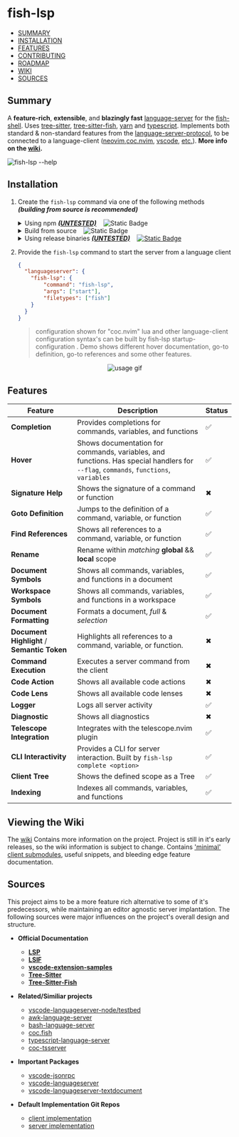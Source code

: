 # fish-lsp

- [SUMMARY](#summary)
- [INSTALLATION](#installation)
- [FEATURES](#features)
- [CONTRIBUTING](./docs/CONTRIBUTING.md)
- [ROADMAP](./docs/ROADMAP.md)
- [WIKI](#viewing-the-wiki)
- [SOURCES](#sources)

## Summary

A __feature-rich__, __extensible__, and __blazingly fast__ [language-server](https://github.com/microsoft/vscode-languageserver-node/tree/main/server/src/common) for the [fish-shell](https://fishshell.com/).
Uses [tree-sitter](https://tree-sitter.github.io/tree-sitter/), [tree-sitter-fish](https://github.com/ram02z/tree-sitter-fish), [yarn](https://yarnpkg.com/) and [typescript](https://www.typescriptlang.org/).
Implements both standard & non-standard features from the [language-server-protocol](https://microsoft.github.io/language-server-protocol/specifications/lsp/3.17/specification/#headerPart), to be connected to a language-client ([neovim](https://neovim.io/),[coc.nvim](https://github.com/neoclide/coc.nvim), [vscode](https://code.visualstudio.com/), [etc.](https://github.com/ndonfris/fish-lsp-language-clients)).
__More info on the [wiki](https://github.com/ndonfris/fish-lsp/wiki).__

![fish-lsp --help](https://i.imgur.com/M6Zm3yW.png)

<!-- ![helpmsg](https://i.imgur.com/Xypl9PN.png) -->
<!-- ![alt](https://player.vimeo.com/video/930061064?h=eaf4bb5804) -->
<!-- <iframe src="https://player.vimeo.com/video/930061064?h=eaf4bb5804" frameborder="0" webkitallowfullscreen mozallowfullscreen allowfullscreen></iframe> -->
<!-- <iframe src="https://player.vimeo.com/video/930061064?h=eaf4bb5804" width="640" height="360" frameborder="0" allow="autoplay; fullscreen; picture-in-picture" allowfullscreen></iframe> -->
<!-- <p><a href="https://vimeo.com/930061064">fish-lsp demo</a> from <a href="https://vimeo.com/user217605615">nick donfris</a> on <a href="https://vimeo.com">Vimeo</a>.</p> -->

## Installation

1. Create the `fish-lsp` command via one of the following methods ___(building
   from source is recommended)___

    <details>
    <!-- <summary>Using npm <b><i><ins>(UNTESTED, install from source is recommended)</ins></i></b>&nbsp;&nbsp;&nbsp;&nbsp;<img alt="Static Badge" src="https://img.shields.io/badge/recommended-white?style=plastic&logo=npm&logoColor=%235f5fd7&labelColor=%23000&color=%235f5fd7" wight="50%" /> -->
    <summary>Using npm <b><i><ins>(UNTESTED)</ins></i></b>&nbsp;&nbsp;&nbsp;&nbsp;<img alt="Static Badge" src="https://img.shields.io/badge/NOT_recommended-white?style=plastic&logo=npm&logoColor=%235f5fd7&labelColor=%23000&color=%235f5fd7" />
    </summary>

    ```fish
    npm i -g fish-lsp
    ```

    </details>
    <details>
    <summary>Build from source&nbsp;&nbsp;&nbsp;&nbsp;<img alt="Static Badge" src="https://img.shields.io/badge/for_contributing-blue?style=plastic&logo=devdotto&labelColor=grey" >
    </summary>

    - clone the repository

        ```fish
        git clone https://github.com/ndonfris/fish-lsp.git
        ```

    - enter the directory

         ```fish
         cd ./fish-lsp
         ```

    - run the install commands:

         ```fish
         yarn install # install dependencies
         ```

    </details>
    <details>
    <summary>Using release binaries <b><i><ins>(UNTESTED)</ins></i></b>&nbsp;&nbsp;&nbsp;&nbsp;<a href="https://github.com/ndonfris/fish-lsp/releases"><img alt="Static Badge" src="https://img.shields.io/badge/release%20branch-black?style=plastic&logo=powershell&logoColor=%23ce3df3&labelColor=%23000&color=%23ce3df3" ></a></summary>

    > ___Currently is not recommended for use as the release binaries are error
    > prone and not fully tested. Future `tsup` builds, should provide stability
    > across different installation enviornments.___

    - navigate to the [releases](https://github.com/ndonfris/fish-lsp/master/releases), and download the file for your OS

    - Rename file to fish-lsp (make sure the binary is executable as well)

        ```fish
        # cd to downloaded location 
        mv fish-lsp-linux fish-lsp 
        chmod +x ./fish-lsp
        ```

    - move the binary to your __\$PATH__:

        ```fish
        mv ./fish-lsp ~/.local/bin/fish-lsp
        ```

    </details>


1. Provide the `fish-lsp` command to start the server from a language client
    ```json
    {
      "languageserver": {
        "fish-lsp": {
            "command": "fish-lsp",
            "args": ["start"],
            "filetypes": ["fish"]
        }
      }
    }
   ```
    > configuration shown for "coc.nvim"
    > lua and other language-client configuration syntax's 
    > can be built by fish-lsp startup-configuration <filetype>.
    > Demo shows different hover documentation, go-to definition, go-to references
    > and some other features.
   <center>

   ![usage gif](https://media.giphy.com/media/v1.Y2lkPTc5MGI3NjExaWkwcDY5aTg1OGltbDV6cGh4cGU4a204cGd1aHd6MmNpMWRrZ2d1biZlcD12MV9pbnRlcm5hbF9naWZfYnlfaWQmY3Q9Zw/PdSL9U8GXwV8xECE8k/giphy.gif)

   </center> 

## Features

| Feature | Description | Status |
| --- | --- | --- |
| __Completion__ | Provides completions for commands, variables, and functions | ✅ |
| __Hover__ | Shows documentation for commands, variables, and functions. Has special handlers for `--flag`, `commands`, `functions`, `variables` | ✅ |
| __Signature Help__ | Shows the signature of a command or function | ✖  |
| __Goto Definition__ | Jumps to the definition of a command, variable, or function | ✅ |
| __Find References__ | Shows all references to a command, variable, or function | ✅ |
| __Rename__ | Rename within _matching_ __global__ && __local__ scope | ✅ |
| __Document Symbols__ | Shows all commands, variables, and functions in a document | ✅ |
| __Workspace Symbols__ | Shows all commands, variables, and functions in a workspace | ✅ |
| __Document Formatting__ | Formats a document, _full_ & _selection_ | ✅ |
| __Document Highlight__ / __Semantic Token__ | Highlights all references to a command, variable, or function.  | ✖  |
| __Command Execution__ | Executes a server command from the client | ✖  |
| __Code Action__ | Shows all available code actions | ✖  |
| __Code Lens__ | Shows all available code lenses | ✖  |
| __Logger__ | Logs all server activity | ✅ |
| __Diagnostic__ | Shows all diagnostics | ✖  |
| __Telescope Integration__ | Integrates with the telescope.nvim plugin | ✅ |
| __CLI Interactivity__ | Provides a CLI for server interaction. Built by `fish-lsp complete <option>` | ✅ |
| __Client Tree__ | Shows the defined scope as a Tree | ✅ |
| __Indexing__ | Indexes all commands, variables, and functions | ✅ |

## Viewing the Wiki
The [wiki](https://github.com/ndonfris/fish-lsp/wiki)  Contains more information on the project. Project is still in it's early releases, so the wiki
information is subject to change. Contains ['minimal' client submodules](https://github.com/ndonfris/fish-lsp-language-clients),
useful snippets, and bleeding edge feature documentation.

## Sources
This project aims to be a more feature rich alternative to some of it's predecessors,
while maintaining an editor agnostic server implantation. The following sources were
major influences on the project's overall design and structure.

- __Official Documentation__
  - [__LSP__](https://microsoft.github.io/language-server-protocol/specifications/lsp/3.17/specification/#headerPart)
  - [__LSIF__](https://microsoft.github.io/language-server-protocol/specifications/lsp/3.17/specification/#headerPart)
  - [__vscode-extension-samples__](https://github.com/microsoft/vscode-extension-samples/tree/main)
  - [__Tree-Sitter__](https://tree-sitter.github.io/tree-sitter/)
  - [__Tree-Sitter-Fish__](https://github.com/ram02z/tree-sitter-fish)

- __Related/Similiar projects__
  - [vscode-languageserver-node/testbed](https://github.com/microsoft/vscode-languageserver-node/tree/main/testbed)
  - [awk-language-server](https://github.com/Beaglefoot/awk-language-server/tree/master/server)
  - [bash-language-server](https://github.com/bash-lsp/bash-language-server/tree/main/server/src)
  - [coc.fish](https://github.com/oncomouse/coc-fish)
  - [typescript-language-server](https://github.com/typescript-language-server/typescript-language-server#running-the-language-server)
  - [coc-tsserver](https://github.com/neoclide/coc-tsserver)

- __Important Packages__
  - [vscode-jsonrpc](https://www.npmjs.com/package/vscode-jsonrpc)
  - [vscode-languageserver](https://github.com/Microsoft/vscode-languageserver-node)
  - [vscode-languageserver-textdocument](https://github.com/Microsoft/vscode-languageserver-node)

- __Default Implementation Git Repos__
  - [client implementation](https://github.com/microsoft/vscode-languageserver-node/blob/main/client/src/common)
  - [server implementation](https://github.com/microsoft/vscode-languageserver-node/tree/main/server/src/common)  
